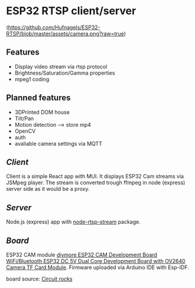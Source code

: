 # ESP32 RTSP client/server

(https://github.com/Hufnagels/ESP32-RTSP/blob/master/assets/camera.png?raw=true)
## Features
- Display video stream via rtsp protocol
- Brightness/Saturation/Gamma properties
- mpeg1 coding

## Planned features
- 3DPrinted DOM house
- Tilt/Pan
- Motion detection --> store mp4
- OpenCV
- auth
- avaliable camera settings via MQTT 

## _Client_
Client is a simple React app with MUI.
It displays ESP32 Cam streams via JSMpeg player.
The stream is converted trough ffmpeg in node  (express) server side as it would be a proxy.
## _Server_
Node.js (express) app with [node-rtsp-stream](https://github.com/kyriesent/node-rtsp-stream) package.
## _Board_
ESP32 CAM module [diymore ESP32 CAM Development Board WiFi/Bluetooth ESP32 DC 5V Dual Core Development Board with OV2640 Camera TF Card Module](https://www.amazon.de/-/en/gp/product/B08P1NMPLL/ref=ppx_od_dt_b_asin_title_s02?ie=UTF8&th=1). Firmware uploaded via Arduino IDE with Esp-IDF.

board source: [Circuit rocks](https://learn.circuit.rocks/esp32-cam-with-rtsp-video-streaming)

